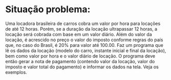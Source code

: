 # Situação problema:

Uma locadora brasileira de carros cobra um valor por hora para locações de
até 12 horas. Porém, se a duração da locação ultrapassar 12 horas, a locação
será cobrada com base em um valor diário. Além do valor da locação, é
acrescido no preço o valor do imposto conforme regras do país que, no caso do
Brasil, é 20% para valor até 100.00. Faz um programa que lê os dados da
locação (modelo do carro, instante inicial e final da locação), bem como
valor por hora e o valor diário de locação. O programa deve então gerar a
nota de pagamento (contendo valor da locação, valor do imposto e valor total
do pagamento) e informar os dados na tela. Veja os exemplos.
